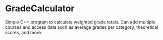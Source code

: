 # GradeCalculator
Simple C++ program to calculate weighted grade totals. Can add multiple courses and access data such as average grades per category, theoretical scores, and more.
